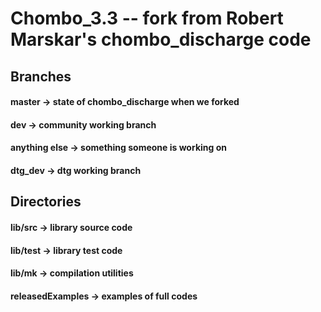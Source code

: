 # Chombo_3.3 -- fork from Robert Marskar's chombo_discharge code
##  Branches
####  master -> state of chombo_discharge when we forked
####  dev    -> community working branch
####  anything else    -> something someone is working on
####  dtg_dev  -> dtg working branch

## Directories 
#### lib/src  -> library source code 
#### lib/test -> library test code
#### lib/mk   -> compilation utilities
#### releasedExamples -> examples of full codes
